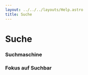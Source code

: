 ```yaml
---
layout: ../../../layouts/Help.astro
title: Suche
---
```


# Suche

### Suchmaschine

### Fokus auf Suchbar